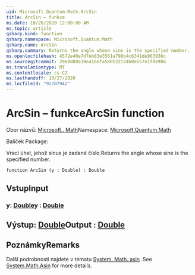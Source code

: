 ```yaml
---
uid: Microsoft.Quantum.Math.ArcSin
title: ArcSin – funkce
ms.date: 10/26/2020 12:00:00 AM
ms.topic: article
qsharp.kind: function
qsharp.namespace: Microsoft.Quantum.Math
qsharp.name: ArcSin
qsharp.summary: Returns the angle whose sine is the specified number.
ms.openlocfilehash: 4572e40e7d7eb83e3561a798b4c6341de963936c
ms.sourcegitcommit: 29e0d88a30e4166fa580132124b0eb57e1f0e986
ms.translationtype: MT
ms.contentlocale: cs-CZ
ms.lasthandoff: 10/27/2020
ms.locfileid: "92707942"
---
```

# <a name="arcsin-function"></a><span data-ttu-id="be3ff-102">ArcSin – funkce</span><span class="sxs-lookup"><span data-stu-id="be3ff-102">ArcSin function</span></span>

<span data-ttu-id="be3ff-103">Obor názvů: [Microsoft.. Math](xref:Microsoft.Quantum.Math)</span><span class="sxs-lookup"><span data-stu-id="be3ff-103">Namespace: [Microsoft.Quantum.Math](xref:Microsoft.Quantum.Math)</span></span>

<span data-ttu-id="be3ff-104">Balíček [](https://nuget.org/packages/)</span><span class="sxs-lookup"><span data-stu-id="be3ff-104">Package: [](https://nuget.org/packages/)</span></span>


<span data-ttu-id="be3ff-105">Vrací úhel, jehož sinus je zadané číslo.</span><span class="sxs-lookup"><span data-stu-id="be3ff-105">Returns the angle whose sine is the specified number.</span></span>

```qsharp
function ArcSin (y : Double) : Double
```


## <a name="input"></a><span data-ttu-id="be3ff-106">Vstup</span><span class="sxs-lookup"><span data-stu-id="be3ff-106">Input</span></span>

### <a name="y--double"></a><span data-ttu-id="be3ff-107">y: [Double](xref:microsoft.quantum.lang-ref.double)</span><span class="sxs-lookup"><span data-stu-id="be3ff-107">y : [Double](xref:microsoft.quantum.lang-ref.double)</span></span>





## <a name="output--double"></a><span data-ttu-id="be3ff-108">Výstup: [Double](xref:microsoft.quantum.lang-ref.double)</span><span class="sxs-lookup"><span data-stu-id="be3ff-108">Output : [Double](xref:microsoft.quantum.lang-ref.double)</span></span>



## <a name="remarks"></a><span data-ttu-id="be3ff-109">Poznámky</span><span class="sxs-lookup"><span data-stu-id="be3ff-109">Remarks</span></span>

<span data-ttu-id="be3ff-110">Další podrobnosti najdete v tématu [System. Math. asin](https://docs.microsoft.com/dotnet/api/system.math.asin) .</span><span class="sxs-lookup"><span data-stu-id="be3ff-110">See [System.Math.Asin](https://docs.microsoft.com/dotnet/api/system.math.asin) for more details.</span></span>